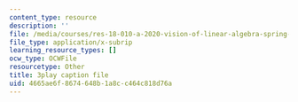 ```yaml
---
content_type: resource
description: ''
file: /media/courses/res-18-010-a-2020-vision-of-linear-algebra-spring-2020/4665ae6f8674648b1a8cc464c818d76a_GyC3gl6weYo.srt
file_type: application/x-subrip
learning_resource_types: []
ocw_type: OCWFile
resourcetype: Other
title: 3play caption file
uid: 4665ae6f-8674-648b-1a8c-c464c818d76a
---
```

